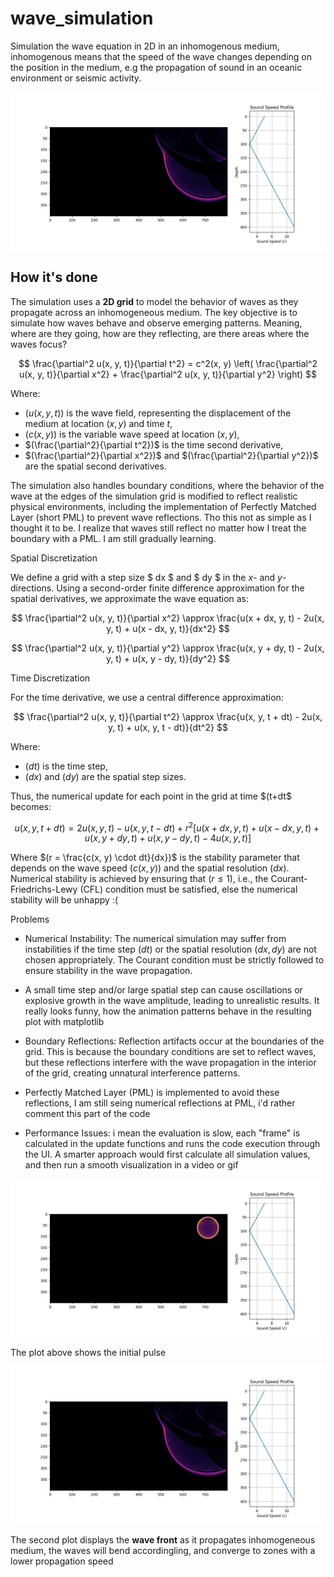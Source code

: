 # wave_simulation

Simulation the wave equation in 2D in an inhomogenous medium, inhomogenous means that the speed of the wave changes depending on the position in the medium, e.g the propagation of sound in an oceanic environment or seismic activity.

![Wave Propagating](plot2.png)

## How it's done

The simulation uses a **2D grid** to model the behavior of waves as they propagate across an inhomogeneous medium. The key objective is to simulate how waves behave and observe emerging patterns. Meaning, where are they going, how are they reflecting, are there areas where the waves focus?

$$
\frac{\partial^2 u(x, y, t)}{\partial t^2} = c^2(x, y) \left( \frac{\partial^2 u(x, y, t)}{\partial x^2} + \frac{\partial^2 u(x, y, t)}{\partial y^2} \right)
$$

Where:
- $(u(x, y, t))$ is the wave field, representing the displacement of the medium at location $(x, y)$ and time $t$,
- $(c(x, y))$ is the variable wave speed at location $(x, y)$,
- $(\frac{\partial^2}{\partial t^2})$ is the time second derivative,
- $(\frac{\partial^2}{\partial x^2})$ and $(\frac{\partial^2}{\partial y^2})$ are the spatial second derivatives.

The simulation also handles boundary conditions, where the behavior of the wave at the edges of the simulation grid is modified to reflect realistic physical environments, including the implementation of Perfectly Matched Layer (short PML) to prevent wave reflections. Tho this not as simple as I thought it to be. I realize that waves still reflect no matter how I treat the boundary with a PML. I am still gradually learning.

Spatial Discretization

We define a grid with a step size $ dx $ and $ dy $ in the $x$- and $y$-directions. Using a second-order finite difference approximation for the spatial derivatives, we approximate the wave equation as:

$$
\frac{\partial^2 u(x, y, t)}{\partial x^2} \approx \frac{u(x + dx, y, t) - 2u(x, y, t) + u(x - dx, y, t)}{dx^2}
$$

$$
\frac{\partial^2 u(x, y, t)}{\partial y^2} \approx \frac{u(x, y + dy, t) - 2u(x, y, t) + u(x, y - dy, t)}{dy^2}
$$

Time Discretization

For the time derivative, we use a central difference approximation:

$$
\frac{\partial^2 u(x, y, t)}{\partial t^2} \approx \frac{u(x, y, t + dt) - 2u(x, y, t) + u(x, y, t - dt)}{dt^2}
$$

Where:
- $(dt)$ is the time step,
- $(dx)$ and $(dy)$ are the spatial step sizes.

Thus, the numerical update for each point in the grid at time $(t+dt\$ becomes:

$$
u(x, y, t + dt) = 2u(x, y, t) - u(x, y, t - dt) + r^2 \left[ u(x + dx, y, t) + u(x - dx, y, t) + u(x, y + dy, t) + u(x, y - dy, t) - 4u(x, y, t) \right]
$$

Where $(r = \frac{c(x, y) \cdot dt}{dx})$ is the stability parameter that depends on the wave speed $(c(x, y))$ and the spatial resolution $(dx)$. Numerical stability is achieved by ensuring that $(r \leq 1)$, i.e., the Courant-Friedrichs-Lewy (CFL) condition must be satisfied, else the numerical stability will be unhappy :(


Problems

- Numerical Instability: The numerical simulation may suffer from instabilities if the time step $(dt)$ or the spatial resolution $( dx, dy )$ are not chosen appropriately. The Courant condition must be strictly followed to ensure stability in the wave propagation.
- A small time step and/or large spatial step can cause oscillations or explosive growth in the wave amplitude, leading to unrealistic results. It really looks funny, how the animation patterns behave in the resulting plot with matplotlib
- Boundary Reflections: Reflection artifacts occur at the boundaries of the grid. This is because the boundary conditions are set to reflect waves, but these reflections interfere with the wave propagation in the interior of the grid, creating unnatural interference patterns.
- Perfectly Matched Layer (PML) is implemented to avoid these reflections, I am still seing numerical reflections at PML, i'd rather comment this part of the code
    
- Performance Issues: i mean the evaluation is slow, each "frame" is calculated in the update functions and runs the code execution through the UI. A smarter approach would first calculate all simulation values, and then run a smooth visualization in a video or gif
   


![Initial Impulse](plot1.png)

The plot above shows the initial pulse

![Wave Propagating](plot2.png)

The second plot displays the **wave front** as it propagates inhomogeneous medium, the waves will bend accordingling, and converge to zones with a lower propagation speed
